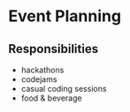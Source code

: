 # Event Planning

## Responsibilities
  - hackathons
  - codejams
  - casual coding sessions
  - food & beverage

